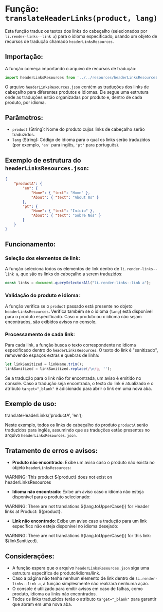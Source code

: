 # Função: `translateHeaderLinks(product, lang)`

Esta função traduz os textos dos links do cabeçalho (selecionados por `li.render-links--link a`) para o idioma especificado, usando um objeto de recursos de tradução chamado `headerLinksResources`.

## Importação:

A função começa importando o arquivo de recursos de tradução:
```javascript
import headerLinksResources from '../../resources/headerLinksResources.json';
```

O arquivo `headerLinksResources.json` contém as traduções dos links de cabeçalho para diferentes produtos e idiomas. Ele segue uma estrutura onde as traduções estão organizadas por produto e, dentro de cada produto, por idioma.

## Parâmetros:
- `product` (String): Nome do produto cujos links de cabeçalho serão traduzidos.
- `lang` (String): Código de idioma para o qual os links serão traduzidos (por exemplo, `'en'` para inglês, `'pt'` para português).

## Exemplo de estrutura do `headerLinksResources.json`:
```json
{
    "productA": {
        "en": {
            "Home": { "text": "Home" },
            "About": { "text": "About Us" }
        },
        "pt": {
            "Home": { "text": "Início" },
            "About": { "text": "Sobre Nós" }
        }
    }
}

```

## Funcionamento:

### Seleção dos elementos de link:
A função seleciona todos os elementos de link dentro de `li.render-links--link a`, que são os links do cabeçalho a serem traduzidos:
```javascript
const links = document.querySelectorAll("li.render-links--link a");
```

### Validação do produto e idioma:
A função verifica se o `product` passado está presente no objeto `headerLinksResources`. Verifica também se o idioma (`lang`) está disponível para o produto especificado. Caso o produto ou o idioma não sejam encontrados, são exibidos avisos no console.

### Processamento de cada link:
Para cada link, a função busca o texto correspondente no idioma especificado dentro do `headerLinksResources`. O texto do link é "sanitizado", removendo espaços extras e quebras de linha:
```javascript
let linkSanitized = linkName.trim();  
linkSanitized = linkSanitized.replace(/\n/g, '');
```
Se a tradução para o link não for encontrada, um aviso é emitido no console. Caso a tradução seja encontrada, o texto do link é atualizado e o atributo `target="_blank"` é adicionado para abrir o link em uma nova aba.

## Exemplo de uso:

translateHeaderLinks('productA', 'en');

Neste exemplo, todos os links de cabeçalho do produto `productA` serão traduzidos para inglês, assumindo que as traduções estão presentes no arquivo `headerLinksResources.json`.

## Tratamento de erros e avisos:

- **Produto não encontrado**: Exibe um aviso caso o produto não exista no objeto `headerLinksResources`:

WARNING: This product ${product} does not exist on headerLinksResources

- **Idioma não encontrado**: Exibe um aviso caso o idioma não esteja disponível para o produto selecionado:

WARNING: There are not translations ${lang.toUpperCase()} for Header links at Product: ${product}.

- **Link não encontrado**: Exibe um aviso caso a tradução para um link específico não esteja disponível no idioma desejado:

WARNING: There are not translations ${lang.toUpperCase()} for this link: ${linkSanitized}.

## Considerações:

- A função espera que o arquivo `headerLinksResources.json` siga uma estrutura específica de produto/idioma/link.
- Caso a página não tenha nenhum elemento de link dentro de `li.render-links--link a`, a função simplesmente não realizará nenhuma ação.
- O console é utilizado para emitir avisos em caso de falhas, como produto, idioma ou links não encontrados.
- Todos os links traduzidos terão o atributo `target="_blank"` para garantir que abram em uma nova aba.
